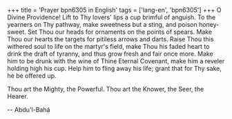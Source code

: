 +++
title = 'Prayer bpn6305 in English'
tags = ['lang-en', 'bpn6305']
+++
O Divine Providence!  Lift to Thy lovers' lips a cup brimful of anguish.  To the yearners on Thy pathway, make sweetness but a sting, and poison honey-sweet.  Set Thou our heads for ornaments on the points of spears.  Make Thou our hearts the targets for pitiless arrows and darts.  Raise Thou this withered soul to life on the martyr's field, make Thou his faded heart to drink the draft of tyranny, and thus grow fresh and fair once more.  Make him to be drunk with the wine of Thine Eternal Covenant, make him a reveler holding high his cup.  Help him to fling away his life; grant that for Thy sake, he be offered up.

Thou art the Mighty, the Powerful.  Thou art the Knower, the Seer, the Hearer.

-- Abdu'l-Bahá
